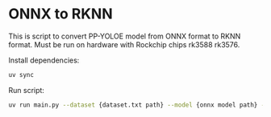 # ONNX to RKNN

This is script to convert PP-YOLOE model from ONNX format to RKNN format.
Must be run on hardware with Rockchip chips rk3588 rk3576.

Install dependencies:

```bash
uv sync
```

Run script:

```bash
uv run main.py --dataset {dataset.txt path} --model {onnx model path} --platform {rk3588/rk3576}
```
